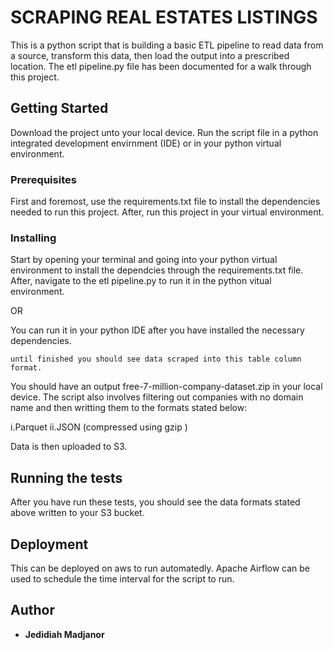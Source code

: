 # SCRAPING REAL ESTATES LISTINGS

This is a python script that is building a basic ETL pipeline to read data from a source, transform
this data, then load the output into a prescribed location. The etl pipeline.py file has been documented for a walk through this project.

## Getting Started

Download the project unto your local device. Run the script file in a python integrated development envirnment (IDE) or in your python virtual environment.

### Prerequisites

First and foremost, use the requirements.txt file to install the dependencies needed to run this project. After, run this project in your virtual environment.


### Installing
Start by opening your terminal and going into your python virtual environment to install the dependcies through the requirements.txt file. After, navigate to the etl pipeline.py to run it in the python vitual environment.

OR

You can run it in your python IDE after you have installed the necessary dependencies.


```
until finished you should see data scraped into this table column format.
```
You should have an output free-7-million-company-dataset.zip in your local device. The script also involves filtering out companies with no domain name and then writting them to the formats stated below:

i.Parquet
ii.JSON (compressed using gzip )

Data is then uploaded to S3.

## Running the tests

After you have run these tests, you should see the data formats stated above written to your S3 bucket.

## Deployment
This can be deployed on aws to run automatedly. Apache Airflow can be used to schedule the time interval for the script to run.

## Author

* **Jedidiah Madjanor**
